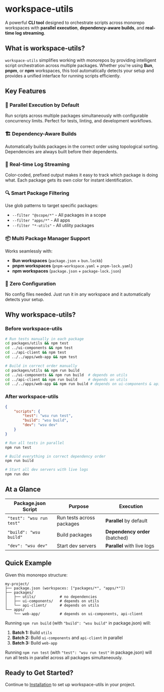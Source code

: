 # workspace-utils

A powerful **CLI tool** designed to orchestrate scripts across monorepo workspaces with **parallel execution**, **dependency-aware builds**, and **real-time log streaming**.

## What is workspace-utils?

`workspace-utils` simplifies working with monorepos by providing intelligent script orchestration across multiple packages. Whether you're using **Bun**, **pnpm**, or **npm** workspaces, this tool automatically detects your setup and provides a unified interface for running scripts efficiently.

## Key Features

### 🚀 **Parallel Execution by Default**

Run scripts across multiple packages simultaneously with configurable concurrency limits. Perfect for tests, linting, and development workflows.

### 🏗️ **Dependency-Aware Builds**

Automatically builds packages in the correct order using topological sorting. Dependencies are always built before their dependents.

### 🎨 **Real-time Log Streaming**

Color-coded, prefixed output makes it easy to track which package is doing what. Each package gets its own color for instant identification.

### 🔍 **Smart Package Filtering**

Use glob patterns to target specific packages:

- `--filter "@scope/*"` - All packages in a scope
- `--filter "apps/*"` - All apps
- `--filter "*-utils"` - All utility packages

### 📦 **Multi Package Manager Support**

Works seamlessly with:

- **Bun workspaces** (`package.json` + `bun.lockb`)
- **pnpm workspaces** (`pnpm-workspace.yaml` + `pnpm-lock.yaml`)
- **npm workspaces** (`package.json` + `package-lock.json`)

### 🎯 **Zero Configuration**

No config files needed. Just run it in any workspace and it automatically detects your setup.

## Why workspace-utils?

### Before workspace-utils

```bash
# Run tests manually in each package
cd packages/utils && npm test
cd ../ui-components && npm test
cd ../api-client && npm test
cd ../../apps/web-app && npm test

# Build in correct order manually
cd packages/utils && npm run build
cd ../ui-components && npm run build  # depends on utils
cd ../api-client && npm run build     # depends on utils
cd ../../apps/web-app && npm run build # depends on ui-components & api-client
```

### After workspace-utils

```json
{
	"scripts": {
		"test": "wsu run test",
		"build": "wsu build",
		"dev": "wsu dev"
	}
}
```

```bash
# Run all tests in parallel
npm run test

# Build everything in correct dependency order
npm run build

# Start all dev servers with live logs
npm run dev
```

## At a Glance

| Package.json Script      | Purpose                   | Execution                      |
| ------------------------ | ------------------------- | ------------------------------ |
| `"test": "wsu run test"` | Run tests across packages | **Parallel** by default        |
| `"build": "wsu build"`   | Build packages            | **Dependency order** (batched) |
| `"dev": "wsu dev"`       | Start dev servers         | **Parallel** with live logs    |

## Quick Example

Given this monorepo structure:

```
my-project/
├── package.json (workspaces: ["packages/*", "apps/*"])
├── packages/
│   ├── utils/           # no dependencies
│   ├── ui-components/   # depends on utils
│   └── api-client/      # depends on utils
└── apps/
    └── web-app/         # depends on ui-components, api-client
```

Running `npm run build` (with `"build": "wsu build"` in package.json) will:

1. **Batch 1:** Build `utils`
2. **Batch 2:** Build `ui-components` and `api-client` in parallel
3. **Batch 3:** Build `web-app`

Running `npm run test` (with `"test": "wsu run test"` in package.json) will run all tests in parallel across all packages simultaneously.

## Ready to Get Started?

Continue to [Installation](./installation.md) to set up workspace-utils in your project.

